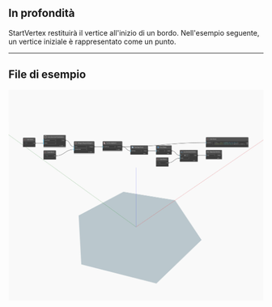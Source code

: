 ## In profondità
StartVertex restituirà il vertice all'inizio di un bordo. Nell'esempio seguente, un vertice iniziale è rappresentato come un punto.
___
## File di esempio

![StartVertex](./Autodesk.DesignScript.Geometry.Edge.StartVertex_img.jpg)

